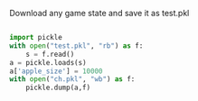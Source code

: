 Download any game state and save it as test.pkl 
```python

import pickle
with open("test.pkl", "rb") as f:
    s = f.read()
a = pickle.loads(s)
a['apple_size'] = 10000
with open("ch.pkl", "wb") as f:
    pickle.dump(a,f)
```